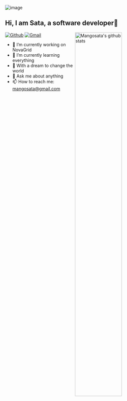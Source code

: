 ![image](https://user-images.githubusercontent.com/33197783/132467652-3109a678-830c-414b-a3d5-1a05866c7780.png)
## Hi, I am Sata, a software developer👋

<img width="55%" align="right" alt="Mangosata's github stats" src="https://github-readme-stats.vercel.app/api?username=Mangosata&show_icons=true&theme=dracula" />

[![Github](https://img.shields.io/badge/-Github-000?style=flat&logo=Github&logoColor=white)](https://github.com/Mangosata)
[![Gmail](https://img.shields.io/badge/-Gmail-c14438?style=flat&logo=Gmail&logoColor=white)](mailto:mangosata@gmail.com)
<!-- [![Linkedin](https://img.shields.io/badge/-LinkedIn-blue?style=flat&logo=Linkedin&logoColor=white)](https://www.linkedin.com/in/ganymede-nil/) -->
<!-- [![Twitter URL](https://img.shields.io/badge/-twitter-F5F5F5?style=flat&logo=Twitter)](https://twitter.com/GanymedeNil) -->

<!-- <img width="55%" align="right" alt="Github" src="https://github.com/Mangosata/Mangosata/blob/master/images/developer.svg" /> -->

- 🔭 I’m currently working on NovaGrid
- 🌱 I’m currently learning everything
- 👯 With a dream to change the world
- 💬 Ask me about anything
- 📫 How to reach me: mangosata@gmail.com
<!-- ### Languages and Tools: -->

